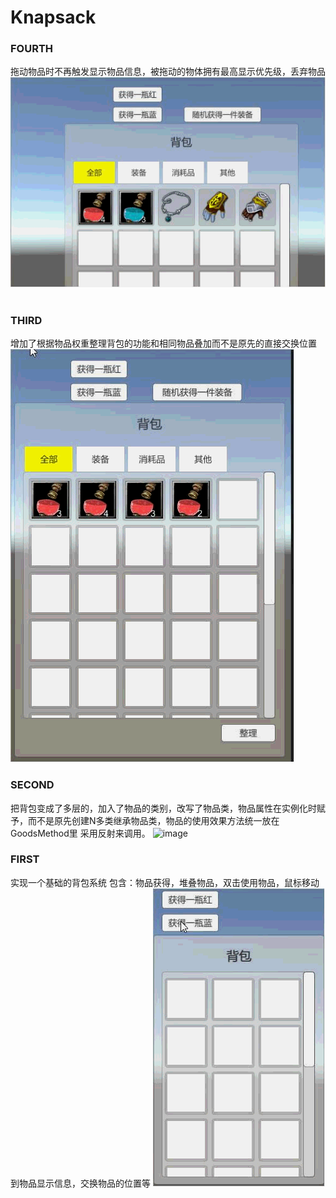 # Knapsack

### FOURTH
拖动物品时不再触发显示物品信息，被拖动的物体拥有最高显示优先级，丢弃物品
![image](https://github.com/fzzx20080212/Knapsack/blob/master/Gif/ddd.gif)   


### THIRD
增加了根据物品权重整理背包的功能和相同物品叠加而不是原先的直接交换位置
![image](https://github.com/fzzx20080212/Knapsack/blob/master/Gif/ccc.gif)   


### SECOND
把背包变成了多层的，加入了物品的类别，改写了物品类，物品属性在实例化时赋予，而不是原先创建N多类继承物品类，物品的使用效果方法统一放在GoodsMethod里
采用反射来调用。
![image](https://github.com/fzzx20080212/Knapsack/blob/master/Gif/bbb.gif)   


### FIRST
实现一个基础的背包系统
包含：物品获得，堆叠物品，双击使用物品，鼠标移动到物品显示信息，交换物品的位置等
![image](https://github.com/fzzx20080212/Knapsack/blob/master/Gif/aaa.gif)   






